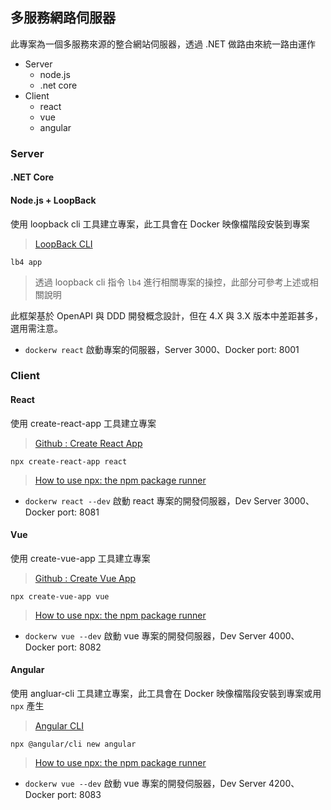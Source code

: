 ## 多服務網路伺服器

此專案為一個多服務來源的整合網站伺服器，透過 .NET 做路由來統一路由運作

+ Server
  - node.js
  - .net core
+ Client
  - react
  - vue
  - angular

### Server

#### .NET Core

#### Node.js + LoopBack

使用 loopback cli 工具建立專案，此工具會在 Docker 映像檔階段安裝到專案
> [LoopBack CLI](https://loopback.io/doc/en/lb4/Command-line-interface.html)

```
lb4 app
```
> 透過 loopback cli 指令 ```lb4``` 進行相關專案的操控，此部分可參考上述或相關說明

此框架基於 OpenAPI 與 DDD 開發概念設計，但在 4.X 與 3.X 版本中差距甚多，選用需注意。

+ ```dockerw react``` 啟動專案的伺服器，Server 3000、Docker port: 8001

### Client

#### React

使用 create-react-app 工具建立專案
> [Github : Create React App](https://github.com/facebook/create-react-app)

```
npx create-react-app react
```
> [How to use npx: the npm package runner](https://blog.scottlogic.com/2018/04/05/npx-the-npm-package-runner.html)

+ ```dockerw react --dev``` 啟動 react 專案的開發伺服器，Dev Server 3000、Docker port: 8081

#### Vue

使用 create-vue-app 工具建立專案
> [Github : Create Vue App](https://github.com/vue-land/create-vue-app)

```
npx create-vue-app vue
```
> [How to use npx: the npm package runner](https://blog.scottlogic.com/2018/04/05/npx-the-npm-package-runner.html)

+ ```dockerw vue --dev``` 啟動 vue 專案的開發伺服器，Dev Server 4000、Docker port: 8082

#### Angular

使用 angluar-cli 工具建立專案，此工具會在 Docker 映像檔階段安裝到專案或用 ```npx``` 產生
> [Angular CLI](https://cli.angular.io/)

```
npx @angular/cli new angular
```
> [How to use npx: the npm package runner](https://blog.scottlogic.com/2018/04/05/npx-the-npm-package-runner.html)

+ ```dockerw vue --dev``` 啟動 vue 專案的開發伺服器，Dev Server 4200、Docker port: 8083
